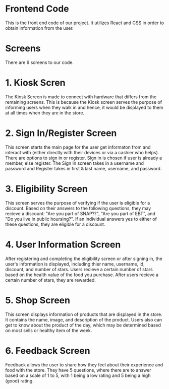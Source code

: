 # Frontend Code

This is the front end code of our project. It utilizes React and CSS in order to obtain information from the user.

# Screens
There are 6 screens to our code.

# 1. Kiosk Scren
The Kiosk Screen is made to connect with hardware that differs from the remaining screens. This is because the Kiosk screen serves the purpose of informing users when they walk in and hence, it would be displayed to them at all times when they are in the store.

# 2. Sign In/Register Screen
This screen starts the main page for the user get informaton from and interact with (either directly with their devices or via a cashier who helps). There are options to sign in or register. Sign in is chosen if user is already a member, else register. The Sign In screen takes in a username and password and Register takes in first & last name, username, and password. 

# 3. Eligibility Screen
This screen serves the purpose of verifying if the user is eligible for a discount. Based on their answers to the following questions, they may recieve a discount: "Are you part of SNAP??", "Are you part of EBT", and "Do you live in public hoursing?". If an individual answers yes to either of these questions, they are eligible for a discount.

# 4. User Information Screen
After registering and completing the eligibility screen or after signing in, the user's information is displayed, including thier name, username, id, discount, and number of stars.  Users recieve a certain number of stars based on the health value of the food you purchase. After users recieve a certain number of stars, they are rewarded.

# 5. Shop Screen
This screen displays information of products that are displayed in the store. It contains the name, image, and description of the product. Users also can get to know about the product of the day, which may be determined based on most sells or healthy item of the week.

# 6. Feedback Screen
Feedback allows the user to share how they feel about their experience and food with the store. They have 5 questions, where there are to answer based on a scale of 1 to 5, with 1 being a low rating and 5 being a high (good) rating. 
